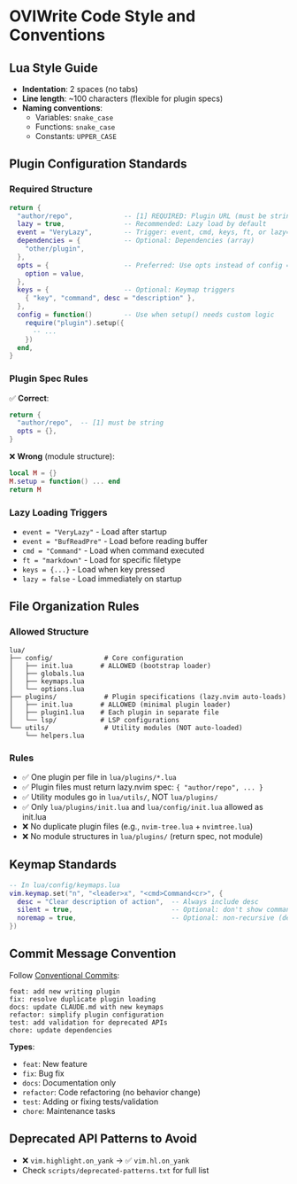 # OVIWrite Code Style and Conventions

## Lua Style Guide
- **Indentation**: 2 spaces (no tabs)
- **Line length**: ~100 characters (flexible for plugin specs)
- **Naming conventions**:
  - Variables: `snake_case`
  - Functions: `snake_case`
  - Constants: `UPPER_CASE`

## Plugin Configuration Standards

### Required Structure
```lua
return {
  "author/repo",             -- [1] REQUIRED: Plugin URL (must be string)
  lazy = true,               -- Recommended: Lazy load by default
  event = "VeryLazy",        -- Trigger: event, cmd, keys, ft, or lazy=false
  dependencies = {           -- Optional: Dependencies (array)
    "other/plugin",
  },
  opts = {                   -- Preferred: Use opts instead of config = {}
    option = value,
  },
  keys = {                   -- Optional: Keymap triggers
    { "key", "command", desc = "description" },
  },
  config = function()        -- Use when setup() needs custom logic
    require("plugin").setup({
      -- ...
    })
  end,
}
```

### Plugin Spec Rules
✅ **Correct**:
```lua
return {
  "author/repo",  -- [1] must be string
  opts = {},
}
```

❌ **Wrong** (module structure):
```lua
local M = {}
M.setup = function() ... end
return M
```

### Lazy Loading Triggers
- `event = "VeryLazy"` - Load after startup
- `event = "BufReadPre"` - Load before reading buffer
- `cmd = "Command"` - Load when command executed
- `ft = "markdown"` - Load for specific filetype
- `keys = {...}` - Load when key pressed
- `lazy = false` - Load immediately on startup

## File Organization Rules

### Allowed Structure
```
lua/
├── config/             # Core configuration
│   ├── init.lua       # ALLOWED (bootstrap loader)
│   ├── globals.lua
│   ├── keymaps.lua
│   └── options.lua
├── plugins/            # Plugin specifications (lazy.nvim auto-loads)
│   ├── init.lua       # ALLOWED (minimal plugin loader)
│   ├── plugin1.lua    # Each plugin in separate file
│   └── lsp/           # LSP configurations
└── utils/              # Utility modules (NOT auto-loaded)
    └── helpers.lua
```

### Rules
- ✅ One plugin per file in `lua/plugins/*.lua`
- ✅ Plugin files must return lazy.nvim spec: `{ "author/repo", ... }`
- ✅ Utility modules go in `lua/utils/`, NOT `lua/plugins/`
- ✅ Only `lua/plugins/init.lua` and `lua/config/init.lua` allowed as init.lua
- ❌ No duplicate plugin files (e.g., `nvim-tree.lua` + `nvimtree.lua`)
- ❌ No module structures in `lua/plugins/` (return spec, not module)

## Keymap Standards
```lua
-- In lua/config/keymaps.lua
vim.keymap.set("n", "<leader>x", "<cmd>Command<cr>", {
  desc = "Clear description of action",  -- Always include desc
  silent = true,                         -- Optional: don't show command
  noremap = true,                        -- Optional: non-recursive (default)
})
```

## Commit Message Convention
Follow [Conventional Commits](https://www.conventionalcommits.org/):

```
feat: add new writing plugin
fix: resolve duplicate plugin loading
docs: update CLAUDE.md with new keymaps
refactor: simplify plugin configuration
test: add validation for deprecated APIs
chore: update dependencies
```

**Types**:
- `feat`: New feature
- `fix`: Bug fix
- `docs`: Documentation only
- `refactor`: Code refactoring (no behavior change)
- `test`: Adding or fixing tests/validation
- `chore`: Maintenance tasks

## Deprecated API Patterns to Avoid
- ❌ `vim.highlight.on_yank` → ✅ `vim.hl.on_yank`
- Check `scripts/deprecated-patterns.txt` for full list
